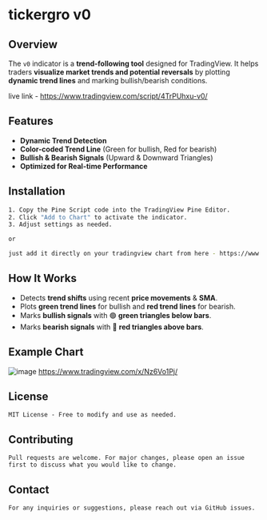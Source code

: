 # tickergro v0

## Overview
The `v0` indicator is a **trend-following tool** designed for TradingView. It helps traders **visualize market trends and potential reversals** by plotting **dynamic trend lines** and marking bullish/bearish conditions.

live link - https://www.tradingview.com/script/4TrPUhxu-v0/

## Features
- **Dynamic Trend Detection**
- **Color-coded Trend Line** (Green for bullish, Red for bearish)
- **Bullish & Bearish Signals** (Upward & Downward Triangles)
- **Optimized for Real-time Performance**

## Installation
```bash
1. Copy the Pine Script code into the TradingView Pine Editor.
2. Click "Add to Chart" to activate the indicator.
3. Adjust settings as needed.

or

just add it directly on your tradingview chart from here - https://www.tradingview.com/script/4TrPUhxu-v0/
```

## How It Works
- Detects **trend shifts** using recent **price movements** & **SMA**.
- Plots **green trend lines** for bullish and **red trend lines** for bearish.
- Marks **bullish signals** with 🟢 **green triangles below bars**.
- Marks **bearish signals** with 🔴 **red triangles above bars**.

## Example Chart
![image](https://github.com/user-attachments/assets/adbc90fd-84cd-4c78-bd4f-850fce509fa7)
https://www.tradingview.com/x/Nz6Vo1Pj/

## License
```
MIT License - Free to modify and use as needed.
```

## Contributing
```
Pull requests are welcome. For major changes, please open an issue first to discuss what you would like to change.
```

## Contact
```
For any inquiries or suggestions, please reach out via GitHub issues.
```
